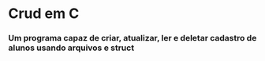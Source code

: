 # Crud em C
### Um programa capaz de criar, atualizar, ler e deletar cadastro de alunos usando arquivos e struct 
